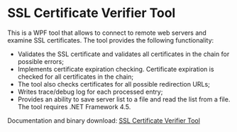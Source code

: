 # SSL Certificate Verifier Tool

This is a WPF tool that allows to connect to remote web servers and examine SSL certificates.
The tool provides the following functionality:
* Validates the SSL certificate and validates all certificates in the chain for possible errors;
* Implements certificate expiration checking. Certificate expiration is checked for all certificates in the chain;
* The tool also checks certificates for all possible redirection URLs;
* Writes trace/debug log for each processed entry;
* Provides an ability to save server list to a file and read the list from a file.
The tool requires .NET Framework 4.5.

Documentation and binary download: [SSL Certificate Verifier Tool](https://www.pkisolutions.com/tools/sslcertverifier/)
